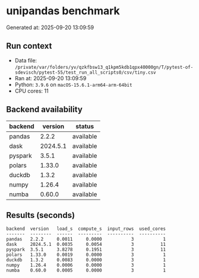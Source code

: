 # unipandas benchmark

Generated at: 2025-09-20 13:09:59

## Run context
- Data file: `/private/var/folders/yv/qzkfbsw13_q1kpm5kdb1qpx40000gn/T/pytest-of-sdevisch/pytest-55/test_run_all_scripts0/csv/tiny.csv`
- Ran at: 2025-09-20 13:09:59
- Python: `3.9.6` on `macOS-15.6.1-arm64-arm-64bit`
- CPU cores: 11

## Backend availability

| backend | version | status |
|---|---|---|
| pandas | 2.2.2 | available |
| dask | 2024.5.1 | available |
| pyspark | 3.5.1 | available |
| polars | 1.33.0 | available |
| duckdb | 1.3.2 | available |
| numpy | 1.26.4 | available |
| numba | 0.60.0 | available |

## Results (seconds)

```text
backend  version   load_s  compute_s  input_rows  used_cores
-------  --------  ------  ---------  ----------  ----------
pandas   2.2.2     0.0011     0.0000           3           1
dask     2024.5.1  0.0035     0.0054           3          11
pyspark  3.5.1     3.8278     0.1951           3          11
polars   1.33.0    0.0019     0.0000           3           1
duckdb   1.3.2     0.0083     0.0000           3           1
numpy    1.26.4    0.0006     0.0000           3           1
numba    0.60.0    0.0005     0.0000           3           1
```

